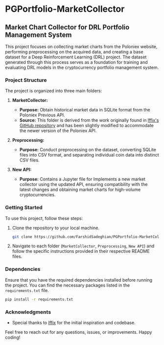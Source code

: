 # PGPortfolio-MarketCollector

## Market Chart Collector for DRL Portfolio Management System

This project focuses on collecting market charts from the Poloniex website, performing preprocessing on the acquired data, and creating a base dataset for a Deep Reinforcement Learning (DRL) project. The dataset generated through this process serves as a foundation for training and evaluating DRL models in the cryptocurrency portfolio management system.

### Project Structure

The project is organized into three main folders:

1. **MarketCollector:**
   - **Purpose:** Obtain historical market data in SQLite format from the Poloniex Previous API.
   - **Source:** This folder is derived from the work originally found in [Iffix's GitHub repository](https://github.com/iffiX/PGPortfolio-pytorch) and has been slightly modified to accommodate the newer version of the Poloniex API.

2. **Preprocessing:**
   - **Purpose:** Conduct preprocessing on the dataset, converting SQLite files into CSV format, and separating individual coin data into distinct CSV files.

3. **New API:**
   - **Purpose:** Contains a Jupyter file for Implements a new market collector using the updated API, ensuring compatibility with the latest changes and obtaining market charts for high-volume cryptocurrencies.

### Getting Started

To use this project, follow these steps:

1. Clone the repository to your local machine.
   ```bash
   git clone https://github.com/FarshidSadeghian/PGPortfolio-MarketCollector.git
   ```

2. Navigate to each folder (`MarketCollector`, `Preprocessing`, `New API`) and follow the specific instructions provided in their respective README files.

### Dependencies

Ensure that you have the required dependencies installed before running the project. You can find the necessary packages listed in the `requirements.txt` file.

```bash
pip install -r requirements.txt
```

### Acknowledgments

- Special thanks to [Iffix](https://github.com/iffiX) for the initial inspiration and codebase.

Feel free to reach out for any questions, issues, or improvements. Happy coding!